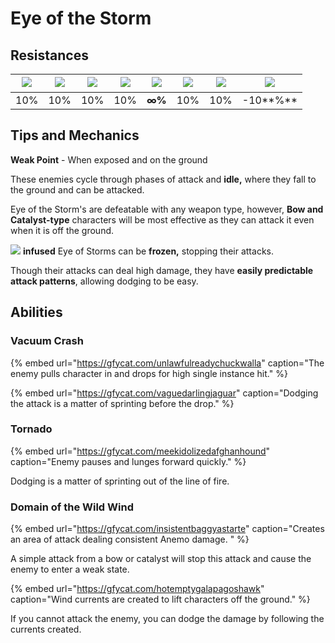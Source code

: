 # Eye of the Storm

## Resistances

| ​​![](https://firebasestorage.googleapis.com/v0/b/gitbook-28427.appspot.com/o/assets%2F-MVAGyyACcSzyzfmgy7f%2Fsync%2F485abc41b72e4fb75fd6cf1b2c21d83a5da9a05c.png?generation=1615182625871961&alt=media) | ​​![](https://firebasestorage.googleapis.com/v0/b/gitbook-28427.appspot.com/o/assets%2F-MVAGyyACcSzyzfmgy7f%2Fsync%2F1a9d730812988c6cd8678f117630d179f689cee0.png?generation=1615182626544397&alt=media) | ​​![](https://firebasestorage.googleapis.com/v0/b/gitbook-28427.appspot.com/o/assets%2F-MVAGyyACcSzyzfmgy7f%2Fsync%2Fe0472b52c548a7162a648c191cad9b7bbdf4498b.png?generation=1615182626170812&alt=media) | ​​![](https://firebasestorage.googleapis.com/v0/b/gitbook-28427.appspot.com/o/assets%2F-MVAGyyACcSzyzfmgy7f%2Fsync%2Fa8efded210241d0c6764e2819b9c750deff8a6d4.png?generation=1615182626278065&alt=media) | ​​![](https://firebasestorage.googleapis.com/v0/b/gitbook-28427.appspot.com/o/assets%2F-MVAGyyACcSzyzfmgy7f%2Fsync%2F68e4777d7c38eb974be29d8260b1f52709a44a26.png?generation=1615182625284983&alt=media) | ​​![](https://firebasestorage.googleapis.com/v0/b/gitbook-28427.appspot.com/o/assets%2F-MVAGyyACcSzyzfmgy7f%2Fsync%2Fcb0b6d83e3899b9d4310fb78ce58ccad28b8c839.png?generation=1615182626007947&alt=media) | ​​![](https://firebasestorage.googleapis.com/v0/b/gitbook-28427.appspot.com/o/assets%2F-MVAGyyACcSzyzfmgy7f%2Fsync%2F347363c813f76f26b0c6c74df49012812f9fe690.png?generation=1615182625760905&alt=media) | ​​![](https://firebasestorage.googleapis.com/v0/b/gitbook-28427.appspot.com/o/assets%2F-MVAGyyACcSzyzfmgy7f%2Fsync%2F7db8ec0e8a47656e2367909ab5d65aa19effb930.png?generation=1615182626144273&alt=media) |
| :---: | :---: | :---: | :---: | :---: | :---: | :---: | :---: |
| 10% | 10% | 10% | 10% | **∞%** | 10% | 10% | -10**%** |

## Tips and Mechanics

**Weak Point** - When exposed and on the ground

These enemies cycle through phases of attack and **idle,** where they fall to the ground and can be attacked.

Eye of the Storm's are defeatable with any weapon type, however, **Bow and Catalyst-type** characters will be most effective as they can attack it even when it is off the ground.

![](../../.gitbook/assets/cryo_small.png) **infused** Eye of Storms can be **frozen,** stopping their attacks.

Though their attacks can deal high damage, they have **easily predictable attack patterns**, allowing dodging to be easy.

## Abilities

### Vacuum Crash

{% embed url="https://gfycat.com/unlawfulreadychuckwalla" caption="The enemy pulls character in and drops for high single instance hit." %}

{% embed url="https://gfycat.com/vaguedarlingjaguar" caption="Dodging the attack is a matter of sprinting before the drop." %}

### Tornado

{% embed url="https://gfycat.com/meekidolizedafghanhound" caption="Enemy pauses and lunges forward quickly." %}

Dodging is a matter of sprinting out of the line of fire.

### Domain of the Wild Wind

{% embed url="https://gfycat.com/insistentbaggyastarte" caption="Creates an area of attack dealing consistent Anemo damage. " %}

A simple attack from a bow or catalyst will stop this attack and cause the enemy to enter a weak state.

{% embed url="https://gfycat.com/hotemptygalapagoshawk" caption="Wind currents are created to lift characters off the ground." %}

If you cannot attack the enemy, you can dodge the damage by following the currents created.






